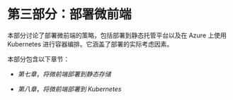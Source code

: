 # 第三部分：部署微前端

本部分讨论了部署微前端的策略，包括部署到静态托管平台以及在 Azure 上使用 Kubernetes 进行容器编排。它涵盖了部署的实际考虑因素。

本部分包含以下章节：

+   *第七章*，*将微前端部署到静态存储*

+   *第八章*，*将微前端部署到 Kubernetes*
